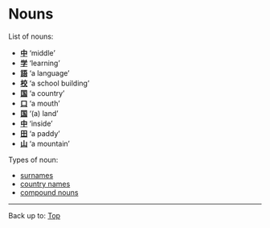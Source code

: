 # Nouns

List of nouns:
- **[中](../dict/ch/chu/chuu.md)** ‘middle’
- **[学](../dict/g/ga/gaku.md)** ‘learning’
- **[語](../dict/g/go/go.md)** ‘a language’
- **[校](../dict/k/ko/kou.md)** ‘a school building’
- **[国](../dict/k/ko/koku.md)** ‘a country’
- **[口](../dict/k/ku/kuchi.md)** ‘a mouth’
- **[国](../dict/k/ku/kuni.md)** ‘(a) land’
- **[中](../dict/n/na/naka.md)** ‘inside’
- **[田](../dict/t/ta/ta.md)** ‘a paddy’
- **[山](../dict/y/ya/yama.md)** ‘a mountain’

Types of noun:
- [surnames](surnames.md)
- [country names](country_names.md)
- [compound nouns](compound_nouns.md)

----

Back up to: [Top](../index.md)
